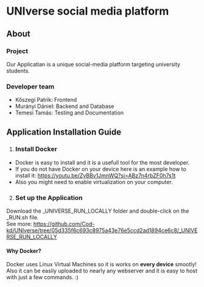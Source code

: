 # UNIverse social media platform
## About
### Project
Our Applicatian is a unique social-media platform targeting university students.
### Developer team
- Kőszegi Patrik: Frontend
- Murányi Dániel: Backend and Database
- Temesi Tamás: Testing and Documentation 
## Application Installation Guide
1. ### Install Docker
- Docker is easy to install and it is a usefull tool for the most developer.
- If you do not have Docker on your device here is an example how to install it: https://youtu.be/ZyBBv1JmnWQ?si=ABz7n4rbZF0h7s1t
- Also you might need to enable virtualization on your computer.

2. ### Set up the Application
Download the _UNIVERSE_RUN_LOCALLY folder and double-click on the _RUN.sh file.
<br>See more: https://github.com/Cod-kd/UNIverse/tree/05d335f6c693c8975a43e76e5ccd2ad1894ce6c8/_UNIVERSE_RUN_LOCALLY

#### Why Docker?
Docker uses Linux Virtual Machines so it is works on **every device** smootly! Also it can be easily uploaded to nearly any webserver and it is easy to host with just a few commands. :)
